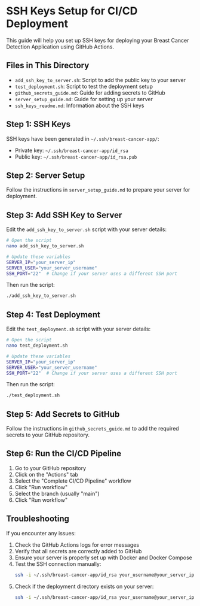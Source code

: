 # SSH Keys Setup for CI/CD Deployment

This guide will help you set up SSH keys for deploying your Breast Cancer Detection Application using GitHub Actions.

## Files in This Directory

- `add_ssh_key_to_server.sh`: Script to add the public key to your server
- `test_deployment.sh`: Script to test the deployment setup
- `github_secrets_guide.md`: Guide for adding secrets to GitHub
- `server_setup_guide.md`: Guide for setting up your server
- `ssh_keys_readme.md`: Information about the SSH keys

## Step 1: SSH Keys

SSH keys have been generated in `~/.ssh/breast-cancer-app/`:
- Private key: `~/.ssh/breast-cancer-app/id_rsa`
- Public key: `~/.ssh/breast-cancer-app/id_rsa.pub`

## Step 2: Server Setup

Follow the instructions in `server_setup_guide.md` to prepare your server for deployment.

## Step 3: Add SSH Key to Server

Edit the `add_ssh_key_to_server.sh` script with your server details:

```bash
# Open the script
nano add_ssh_key_to_server.sh

# Update these variables
SERVER_IP="your_server_ip"
SERVER_USER="your_server_username"
SSH_PORT="22"  # Change if your server uses a different SSH port
```

Then run the script:

```bash
./add_ssh_key_to_server.sh
```

## Step 4: Test Deployment

Edit the `test_deployment.sh` script with your server details:

```bash
# Open the script
nano test_deployment.sh

# Update these variables
SERVER_IP="your_server_ip"
SERVER_USER="your_server_username"
SSH_PORT="22"  # Change if your server uses a different SSH port
```

Then run the script:

```bash
./test_deployment.sh
```

## Step 5: Add Secrets to GitHub

Follow the instructions in `github_secrets_guide.md` to add the required secrets to your GitHub repository.

## Step 6: Run the CI/CD Pipeline

1. Go to your GitHub repository
2. Click on the "Actions" tab
3. Select the "Complete CI/CD Pipeline" workflow
4. Click "Run workflow"
5. Select the branch (usually "main")
6. Click "Run workflow"

## Troubleshooting

If you encounter any issues:

1. Check the GitHub Actions logs for error messages
2. Verify that all secrets are correctly added to GitHub
3. Ensure your server is properly set up with Docker and Docker Compose
4. Test the SSH connection manually:
   ```bash
   ssh -i ~/.ssh/breast-cancer-app/id_rsa your_username@your_server_ip
   ```
5. Check if the deployment directory exists on your server:
   ```bash
   ssh -i ~/.ssh/breast-cancer-app/id_rsa your_username@your_server_ip "ls -la ~/breast-cancer-app"
   ```

